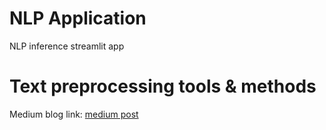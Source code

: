 # NLP Application
NLP inference streamlit app

# Text preprocessing tools & methods

Medium blog link:
[medium post](https://medium.com/@chisomorika/text-preprocessing-in-natural-language-processing-d53f56ada5d8)
